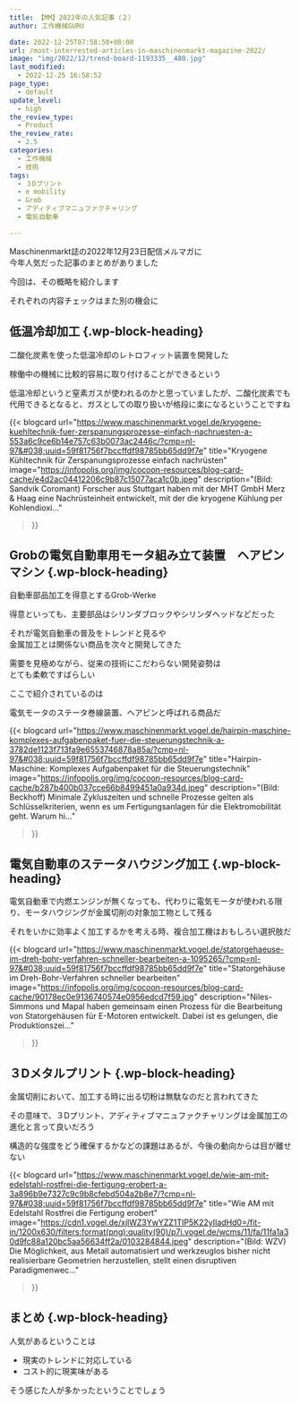 ```yaml
---
title: 【MM】2022年の人気記事（２）
author: 工作機械GURU

date: 2022-12-25T07:58:50+00:00
url: /most-interrested-articles-in-maschinenmarkt-magazine-2022/
image: "img/2022/12/trend-board-1193335__480.jpg"
last_modified:
  - 2022-12-25 16:58:52
page_type:
  - default
update_level:
  - high
the_review_type:
  - Product
the_review_rate:
  - 2.5
categories:
  - 工作機械
  - 技術
tags:
  - ３Dプリント
  - e mobility
  - Grob
  - アディティブマニュファクチャリング
  - 電気自動車

---
```

Maschinenmarkt誌の2022年12月23日配信メルマガに  
今年人気だった記事のまとめがありました

今回は、その概略を紹介します

それぞれの内容チェックはまた別の機会に

## 低温冷却加工 {.wp-block-heading}

二酸化炭素を使った低温冷却のレトロフィット装置を開発した

稼働中の機械に比較的容易に取り付けることができるという

低温冷却というと窒素ガスが使われるのかと思っていましたが、二酸化炭素でも代用できるとなると、ガスとしての取り扱いが格段に楽になるということですね

{{< blogcard
url="https://www.maschinenmarkt.vogel.de/kryogene-kuehltechnik-fuer-zerspanungsprozesse-einfach-nachruesten-a-553a6c9ce6b14e757c63b0073ac2446c/?cmp=nl-97&#038;uuid=59f81756f7bccffdf98785bb65dd9f7e"
title="Kryogene Kühltechnik für Zerspanungsprozesse einfach nachrüsten"
image="https://infopolis.org/img/cocoon-resources/blog-card-cache/e4d2ac04412206c9b87c15077aca1c0b.jpeg"
description="(Bild: Sandvik Coromant) Forscher aus Stuttgart haben mit der MHT GmbH Merz & Haag eine Nachrüsteinheit entwickelt, mit der die kryogene Kühlung per Kohlendioxi..."
>}} 

## Grobの電気自動車用モータ組み立て装置　ヘアピンマシン {.wp-block-heading}

自動車部品加工を得意とするGrob-Werke

得意といっても、主要部品はシリンダブロックやシリンダヘッドなどだった

それが電気自動車の普及をトレンドと見るや  
金属加工とは関係ない商品を次々と開発してきた

需要を見極めながら、従来の技術にこだわらない開発姿勢は  
とても柔軟ですばらしい

ここで紹介されているのは

電気モータのステータ巻線装置、ヘアピンと呼ばれる商品だ

{{< blogcard
url="https://www.maschinenmarkt.vogel.de/hairpin-maschine-komplexes-aufgabenpaket-fuer-die-steuerungstechnik-a-3782de1123f713fa9e6553746878a85a/?cmp=nl-97&#038;uuid=59f81756f7bccffdf98785bb65dd9f7e"
title="Hairpin-Maschine: Komplexes Aufgabenpaket für die Steuerungstechnik"
image="https://infopolis.org/img/cocoon-resources/blog-card-cache/b287b400b037cce66b8499451a0a934d.jpeg"
description="(Bild: Beckhoff) Minimale Zykluszeiten und schnelle Prozesse gelten als Schlüsselkriterien, wenn es um Fertigungsanlagen für die Elektromobilität geht. Warum hi..."
>}} 

## 電気自動車のステータハウジング加工 {.wp-block-heading}

電気自動車で内燃エンジンが無くなっても、代わりに電気モータが使われる限り、モータハウジングが金属切削の対象加工物として残る

それをいかに効率よく加工するかを考える時、複合加工機はおもしろい選択肢だ

{{< blogcard
url="https://www.maschinenmarkt.vogel.de/statorgehaeuse-im-dreh-bohr-verfahren-schneller-bearbeiten-a-1095265/?cmp=nl-97&#038;uuid=59f81756f7bccffdf98785bb65dd9f7e"
title="Statorgehäuse im Dreh-Bohr-Verfahren schneller bearbeiten"
image="https://infopolis.org/img/cocoon-resources/blog-card-cache/90178ec0e9136740574e0956edcd7f59.jpg"
description="Niles-Simmons und Mapal haben gemeinsam einen Prozess für die Bearbeitung von Statorgehäusen für E-Motoren entwickelt. Dabei ist es gelungen, die Produktionszei..."
>}} 

## ３Dメタルプリント {.wp-block-heading}

金属切削において、加工する時に出る切粉は無駄なのだと言われてきた

その意味で、３Dプリント、アディティブマニュファクチャリングは金属加工の進化と言って良いだろう

構造的な強度をどう確保するかなどの課題はあるが、今後の動向からは目が離せない

{{< blogcard
url="https://www.maschinenmarkt.vogel.de/wie-am-mit-edelstahl-rostfrei-die-fertigung-erobert-a-3a896b9e7327c9c9b8cfebd504a2b8e7/?cmp=nl-97&#038;uuid=59f81756f7bccffdf98785bb65dd9f7e"
title="Wie AM mit Edelstahl Rostfrei die Fertigung erobert"
image="https://cdn1.vogel.de/xjlWZ3YwYZZ1TIP5K22yIIadHd0=/fit-in/1200x630/filters:format(png):quality(90)/p7i.vogel.de/wcms/11/fa/11fa1a30d9fc88a120bc5aa56634ff2a/0103284844.jpeg"
description="(Bild: WZV) Die Möglichkeit, aus Metall automatisiert und werkzeuglos bisher nicht realisierbare Geometrien herzustellen, stellt einen disruptiven Paradigmenwec..."
>}} 

## まとめ {.wp-block-heading}

人気があるということは

<ul class="wp-block-list">
  <li>
    現実のトレンドに対応している
  </li>
  <li>
    コスト的に現実味がある
  </li>
</ul>

そう感じた人が多かったということでしょう
